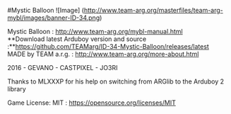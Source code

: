 #Mystic Balloon
![Image]
(http://www.team-arg.org/masterfiles/team-arg-mybl/images/banner-ID-34.png)

Mystic Balloon : http://www.team-arg.org/mybl-manual.html  
**Download latest Arduboy version and source :**https://github.com/TEAMarg/ID-34-Mystic-Balloon/releases/latest  
MADE by TEAM a.r.g. : http://www.team-arg.org/more-about.html
 
2016 - GEVANO - CASTPIXEL - JO3RI

Thanks to MLXXXP for his help on switching from ARGlib to the Arduboy 2 library

Game License: MIT : https://opensource.org/licenses/MIT
